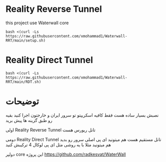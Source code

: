 # Reality Reverse Tunnel

this project use Waterwall core
```
bash <(curl -Ls https://raw.githubusercontent.com/xmohammad1/Waterwall-RRT/main/setup.sh)
```
# Reality Direct Tunnel
```
bash <(curl -Ls https://raw.githubusercontent.com/xmohammad1/Waterwall-RRT/main/RDT.sh)
```
# توضیحات

نصبش بسیار ساده هست فقط کافیه اسکریپتو تو سرور ایران و خارجتون اجرا کنید بقیه رو طبق گزینه ها پیش برید

اولی Reality Reverse Tunnel تانل ریورس هست

دومی Reality Direct Tunnel تانل مستقیم هست هم میتونید ای پی اصلی سرور رو بدید هم میتونید مثلا با یه روشی مثل ای پی لوکال 4 ترکیبش کنید

دولپر core این پروژه https://github.com/radkesvat/WaterWall
